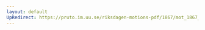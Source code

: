 ```yaml
---
layout: default
UpRedirect: https://pruto.im.uu.se/riksdagen-motions-pdf/1867/mot_1867__ak__54/mot_1867__ak__54-001.pdf
---
```

